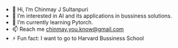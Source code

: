 - 👋 Hi, I’m Chinmay J Sultanpuri
- 👀 I’m interested in AI and its applications in bussiness solutions. 
- 🌱 I’m currently learning Pytorch.
- 📫 Reach me chinmay.you.know@gmail.com
- ⚡ Fun fact: I want to go to Harvard Bussiness School

<!---
C-you-know/C-you-know is a ✨ special ✨ repository because its `README.md` (this file) appears on your GitHub profile.
You can click the Preview link to take a look at your changes.
--->

